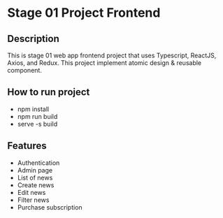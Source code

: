# Stage 01 Project Frontend

## Description

This is stage 01 web app frontend project that uses Typescript, ReactJS, Axios, and Redux. This project implement atomic design & reusable component.

## How to run project

- npm install
- npm run build
- serve -s build

## Features

- Authentication
- Admin page
- List of news
- Create news
- Edit news
- Filter news
- Purchase subscription
